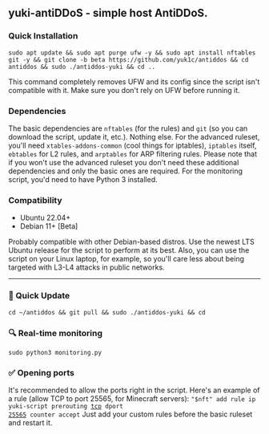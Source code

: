 ## yuki-antiDDoS - simple host AntiDDoS.

### Quick Installation
```
sudo apt update && sudo apt purge ufw -y && sudo apt install nftables git -y && git clone -b beta https://github.com/yuk1c/antiddos && cd antiddos && sudo ./antiddos-yuki && cd ..
``` 

This command completely removes UFW and its config since the script isn't compatible with it. Make sure you don't rely on UFW before running it.

### Dependencies
The basic dependencies are <code>nftables</code> (for the rules) and <code>git</code> (so you can download the script, update it, etc.). Nothing else.
For the advanced ruleset, you'll need <code>xtables-addons-common</code> (cool things for iptables), <code>iptables</code> itself, <code>ebtables</code> for L2 rules, and <code>arptables</code> for ARP filtering rules.
Please note that if you won't use the advanced ruleset you don't need these additional dependencies and only the basic ones are required.
For the monitoring script, you'd need to have Python 3 installed.

### Compatibility
- Ubuntu 22.04+
- Debian 11+ [Beta]

Probably compatible with other Debian-based distros.
Use the newest LTS Ubuntu release for the script to perform at its best.
Also, you can use the script on your Linux laptop, for example, so you'll care less about being targeted with L3-L4 attacks in public networks.

<hr>

### 🔄 Quick Update
```
cd ~/antiddos && git pull && sudo ./antiddos-yuki && cd
```

### 🔍 Real-time monitoring
```
sudo python3 monitoring.py
```

### ✅ Opening ports
It's recommended to allow the ports right in the script. Here's an example of a rule (allow TCP to port 25565, for Minecraft servers): <code>"$nft" add rule ip yuki-script prerouting <u>tcp</u> dport <u>25565</u> counter accept</code>
Just add your custom rules before the basic ruleset and restart it.
